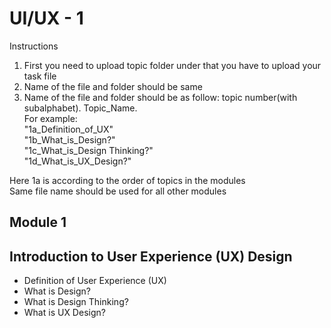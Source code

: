 # UI/UX - 1

Instructions
1. First you need to upload topic folder under that you have to upload your task file
2. Name of the file and folder should be same
3. Name of the file and folder should be as follow: topic number(with subalphabet). Topic_Name.\
For example:\
                 "1a_Definition_of_UX"\
                 "1b_What_is_Design?"\
                 "1c_What_is_Design Thinking?"\
                 "1d_What_is_UX_Design?"
                 
Here 1a is according to the order of topics in the modules\
Same file name should be used for all other modules

## Module 1
  ## Introduction to User Experience (UX) Design
  <ul>
    <li>Definition of User Experience (UX)</li>
  <li>What is Design?</li>
    <li>What is Design Thinking?</li>
    <li>What is UX Design?</li>
  </ul>
